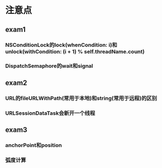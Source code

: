 #  注意点
## exam1
### NSConditionLock的lock(whenCondition: i)和unlock(withCondition: (i + 1) % self.threadName.count)
### DispatchSemaphore的wait和signal

## exam2
### URL的fileURLWithPath(常用于本地)和string(常用于远程)的区别
### URLSessionDataTask会新开一个线程

## exam3
### anchorPoint和position
### 弧度计算

